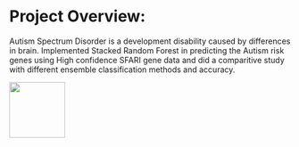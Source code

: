 # Project Overview:
Autism Spectrum Disorder is a development disability caused by differences in brain. Implemented Stacked Random Forest in predicting the Autism risk genes using High confidence SFARI gene data and did a comparitive study with different ensemble classification methods and accuracy.


<img src="https://github.com/yesh2805/Forecasting_Risk_Genes_SD2/assets/108167746/5a723ebb-ceae-47fc-8b41-8c2c3dff0a19" width="100" height="100">
